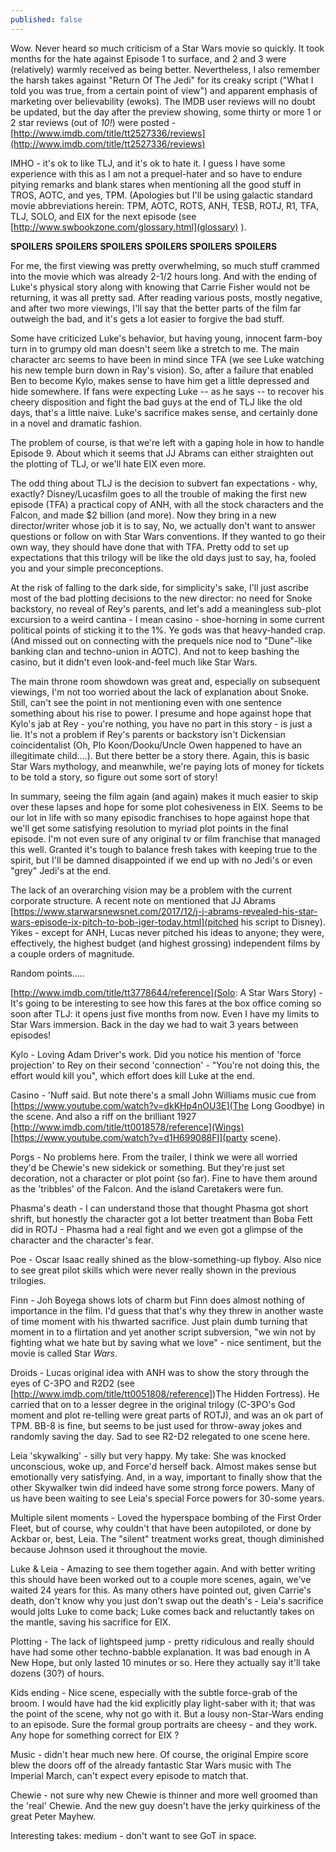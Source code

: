 ```yaml
---
published: false
---
```

Wow. Never heard so much criticism of a Star Wars movie so quickly. It took months for the hate against Episode 1 to surface, and 2 and 3 were (relatively) warmly received as being better. Nevertheless, I also remember the harsh takes against "Return Of The Jedi" for its creaky script ("What I told you was true, from a certain point of view") and apparent emphasis of marketing over believability (ewoks). The IMDB user reviews will no doubt be updated, but the day after the preview showing, some thirty or more 1 or 2 star reviews (out of *10!*) were posted - [http://www.imdb.com/title/tt2527336/reviews](http://www.imdb.com/title/tt2527336/reviews)

IMHO - it's ok to like TLJ, and it's ok to hate it. I guess I have some experience with this as I am not a prequel-hater and so have to endure pitying remarks and blank stares when mentioning all the good stuff in TROS, AOTC, and yes, TPM.  (Apologies but I'll be using galactic standard movie abbreviations herein: TPM, AOTC, ROTS, ANH, TESB, ROTJ, R1, TFA, TLJ, SOLO, and EIX for the next episode (see [http://www.swbookzone.com/glossary.html](glossary) ).

**SPOILERS** **SPOILERS** **SPOILERS** **SPOILERS** **SPOILERS** **SPOILERS**


For me, the first viewing was pretty overwhelming, so much stuff crammed into the movie which was already 2-1/2 hours long. And with the ending of Luke's physical story along with knowing that Carrie Fisher would not be returning, it was all pretty sad. After reading various posts, mostly negative, and after two more viewings, I'll say that the better parts of the film far outweigh the bad, and it's gets a lot easier to forgive the bad stuff.

Some have criticized Luke's behavior, but having young, innocent farm-boy turn in to grumpy old man doesn't seem like a stretch to me. The main character arc seems to have been in mind since TFA (we see Luke watching his new temple burn down in Ray's vision). So, after a failure that enabled Ben to become Kylo, makes sense to have him get a little depressed and hide somewhere. If fans were expecting Luke -- as he says -- to recover his cheery disposition and fight the bad guys at the end of TLJ like the old days, that's a little naive. Luke's sacrifice makes sense, and certainly done in a novel and dramatic fashion.

The problem of course, is that we're left with a gaping hole in how to handle Episode 9. About which it seems that JJ Abrams can either straighten out the plotting of TLJ, or we'll hate EIX even more.

The odd thing about TLJ is the decision to subvert fan expectations - why, exactly? Disney/Lucasfilm goes to all the trouble of making the first new episode (TFA) a practical copy of ANH, with all the stock characters and the Falcon, and made $2 billion (and more). Now they bring in a new director/writer whose job it is to say, No, we actually don't want to answer questions or follow on with Star Wars conventions. If they wanted to go their own way, they should have done that with TFA. Pretty odd to set up expectations that this trilogy will be like the old days just to say, ha, fooled you and your simple preconceptions.

At the risk of falling to the dark side, for simplicity's sake, I'll just ascribe most of the bad plotting decisions to the new director: no need for Snoke backstory, no reveal of Rey's parents, and let's add a meaningless sub-plot excursion to a weird cantina - I mean casino - shoe-horning in some current political points of sticking it to the 1%. Ye gods was that heavy-handed crap. (And missed out on connecting with the prequels nice nod to "Dune"-like banking clan and techno-union in AOTC). And not to keep bashing the casino, but it didn't even look-and-feel much like Star Wars. 

The main throne room showdown was great and, especially on subsequent viewings, I'm not too worried about the lack of explanation about Snoke. Still, can't see the point in not mentioning even with one sentence something about his rise to power. I presume and hope against hope that Kylo's jab at Rey - you're nothing, you have no part in this story - is just a lie. It's not a problem if Rey's parents or backstory isn't Dickensian coincidentalist (Oh, Plo Koon/Dooku/Uncle Owen happened to have an illegitimate child....). But there better be a story there. Again, this is basic Star Wars mythology, and meanwhile, we're paying lots of money for tickets to be told a story, so figure out some sort of story!

In summary, seeing the film again (and again) makes it much easier to skip over these lapses and hope for some plot cohesiveness in EIX. Seems to be our lot in life with so many episodic franchises to hope against hope that we'll get some satisfying resolution to myriad plot points in the final episode. I'm not even sure of any original tv or film franchise that managed this well. Granted it's tough to balance fresh takes with keeping true to the spirit, but I'll be damned disappointed if we end up with no Jedi's or even "grey" Jedi's at the end.

The lack of an overarching vision may be a problem with the current corporate structure. A recent note on  mentioned that JJ Abrams [https://www.starwarsnewsnet.com/2017/12/j-j-abrams-revealed-his-star-wars-episode-ix-pitch-to-bob-iger-today.html](pitched his script to Disney).  Yikes - except for ANH, Lucas never pitched his ideas to anyone; they were, effectively, the highest budget (and highest grossing) independent films by a couple orders of magnitude.

Random points.....

[http://www.imdb.com/title/tt3778644/reference](Solo: A Star Wars Story) - It's going to be interesting to see how this fares at the box office coming so soon after TLJ: it opens just five months from now. Even I have my limits to Star Wars immersion. Back in the day we had to wait 3 years between episodes!

Kylo - Loving Adam Driver's work. Did you notice his mention of 'force projection' to Rey on their second 'connection' - "You're not doing this, the effort would kill you", which effort does kill Luke at the end.

Casino - 'Nuff said. But note there's a small John Williams music cue from [https://www.youtube.com/watch?v=dkKHp4nOU3E](The Long Goodbye) in the scene. And also a riff on the brilliant 1927 [http://www.imdb.com/title/tt0018578/reference](Wings) [https://www.youtube.com/watch?v=d1H699088FI](party scene).

Porgs - No problems here. From the trailer, I think we were all worried they'd be Chewie's new sidekick or something. But they're just set decoration, not a character or plot point (so far). Fine to have them around as the 'tribbles' of the Falcon. And the island Caretakers were fun.

Phasma's death - I can understand those that thought Phasma got short shrift, but honestly the character got a lot better treatment than Boba Fett did in ROTJ -  Phasma had a real fight and we even got a glimpse of the character  and the character's fear.

Poe - Oscar Isaac really shined as the blow-something-up flyboy. Also nice to see great pilot skills which were never really shown in the previous trilogies.

Finn - Joh Boyega shows lots of charm but Finn does almost nothing of importance in the film. I'd guess that that's why they threw in another waste of time moment with his thwarted sacrifice. Just plain dumb turning that moment in to a flirtation and yet another script subversion, "we win not by fighting what we hate but by saving what we love" - nice sentiment, but the movie is called Star *Wars*.

Droids - Lucas original idea with ANH was to show the story through the eyes of C-3PO and R2D2 (see [http://www.imdb.com/title/tt0051808/reference])The Hidden Fortress). He carried that on to a lesser degree in the original trilogy (C-3PO's God moment and plot re-telling were great parts of ROTJ), and was an ok part of TPM. BB-8 is fine, but seems to be just used for throw-away jokes and randomly saving the day. Sad to see R2-D2 relegated to one scene here. 

Leia 'skywalking' - silly but very happy. My take: She was knocked unconscious, woke up, and Force'd herself back. Almost makes sense but emotionally very satisfying. And, in a way, important to finally show that the other Skywalker twin did indeed have some strong force powers. Many of us have been waiting to see Leia's special Force powers for 30-some years.

Multiple silent moments - Loved the hyperspace bombing of the First Order Fleet, but of course, why couldn't that have been autopiloted, or done by Ackbar or, best, Leia. The "silent" treatment works great, though diminished because Johnson used it throughout the movie.

Luke & Leia - Amazing to see them together again. And with better writing this should have been worked out to a couple more scenes, again, we've waited 24 years for this. As many others have pointed out, given Carrie's death, don't know why you just don't swap out the death's - Leia's sacrifice would jolts Luke to come back; Luke comes back and reluctantly takes on the mantle, saving his sacrifice for EIX. 

Plotting - The lack of lightspeed jump - pretty ridiculous and really should have had some other techno-babble explanation. It was bad enough in A New Hope, but only lasted 10 minutes or so. Here they actually say it'll take dozens (30?) of hours. 

Kids ending - Nice scene, especially with the subtle force-grab of the broom. I would have had the kid explicitly play light-saber with it; that was the point of the scene, why not go with it. But a lousy non-Star-Wars ending to an episode. Sure the formal group portraits are cheesy - and they work. Any hope for something correct for EIX ?


Music - didn't hear much new here. Of course, the original Empire score blew the doors off of the already fantastic Star Wars music with The Imperial March, can't expect every episode to match that.

Chewie - not sure why new Chewie is thinner and more well groomed than the 'real' Chewie. And the new guy doesn't have the jerky quirkiness of the great Peter Mayhew. 

Interesting takes:
medium - don't want to see GoT in space.
